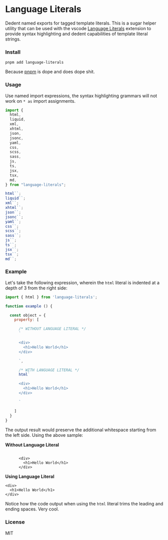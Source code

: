 # Language Literals

Dedent named exports for tagged template literals. This is a sugar helper utility that can be used with the vscode [Language Literals](https://marketplace.visualstudio.com/items?itemName=sissel.language-literals) extension to provide syntax highlighting and dedent capabilities of template literal strings.

### Install

```base
pnpm add language-literals
```

Because [pnpm](https://pnpm.js.org/en/cli/install) is dope and does dope shit.

### Usage

Use named import expressions, the syntax highlighting grammars will not work on `* as` import assignments.

<!-- prettier-ignore -->
```ts
import {
  html,
  liquid,
  xml,
  xhtml,
  json,
  jsonc,
  yaml,
  css,
  scss,
  sass,
  js,
  ts,
  jsx,
  tsx,
  md,
} from "language-literals";

html``;
liquid``;
xml``;
xhtml``;
json``;
jsonc``;
yaml``;
css``;
scss``;
sass``;
js``;
ts``;
jsx``;
tsx``;
md``;

```

### Example

Let's take the following expression, wherein the `html` literal is indented at a depth of 3 from the right side:

<!-- prettier-ignore-->
```js
import { html } from 'language-literals';

function example () {

  const object = {
    property: [

      /* WITHOUT LANGUAGE LITERAL */
      `

      <div>
        <h1>Hello World</h1>
      </div>

      `,

      /* WITH LANGUAGE LITERAL */
      html`

      <div>
        <h1>Hello World</h1>
      </div>

      `

    ]
  }
}
```

The output result would preserve the additional whitespace starting from the left side. Using the above sample:

**Without Language Literal**

<!--prettier-ignore-->
```

      <div>
        <h1>Hello World</h1>
      </div>

```

**Using Language Literal**

```
<div>
  <h1>Hello World</h1>
</div>
```

Notice how the code output when using the `html` literal trims the leading and ending spaces. Very cool.

### License

MIT
